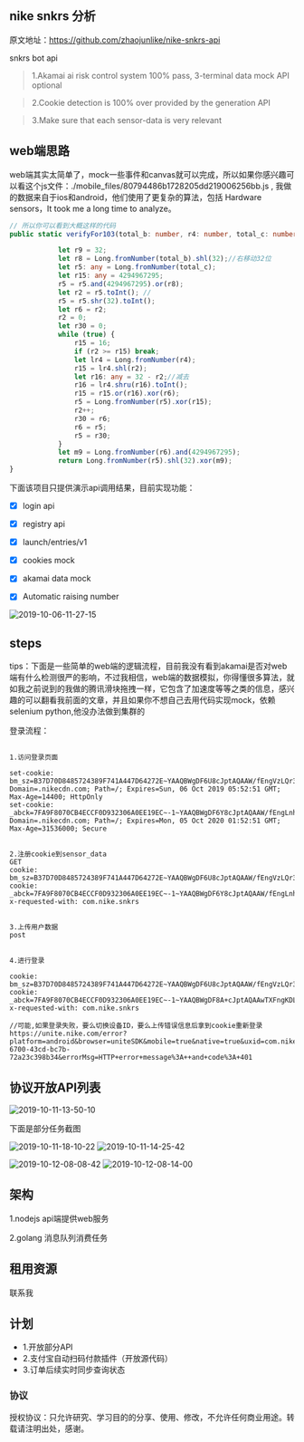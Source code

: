 ## nike snkrs 分析

原文地址：https://github.com/zhaojunlike/nike-snkrs-api

snkrs bot api


> 1.Akamai ai risk control system 100% pass, 3-terminal data mock API optional

> 2.Cookie detection is 100% over provided by the generation API

> 3.Make sure that each sensor-data is very relevant


## web端思路
web端其实太简单了，mock一些事件和canvas就可以完成，所以如果你感兴趣可以看这个js文件：./mobile_files/80794486b1728205dd219006256bb.js ,
我做的数据来自于ios和android，他们使用了更复杂的算法，包括 Hardware sensors，It took me a long time to analyze。
``` typescript
// 所以你可以看到大概这样的代码
public static verifyFor103(total_b: number, r4: number, total_c: number, r0c: number): Long {

            let r9 = 32;
            let r8 = Long.fromNumber(total_b).shl(32);//右移动32位
            let r5: any = Long.fromNumber(total_c);
            let r15: any = 4294967295;
            r5 = r5.and(4294967295).or(r8);
            let r2 = r5.toInt(); //
            r5 = r5.shr(32).toInt();
            let r6 = r2;
            r2 = 0;
            let r30 = 0;
            while (true) {
                r15 = 16;
                if (r2 >= r15) break;
                let lr4 = Long.fromNumber(r4);
                r15 = lr4.shl(r2);
                let r16: any = 32 - r2;//减去
                r16 = lr4.shru(r16).toInt();
                r15 = r15.or(r16).xor(r6);
                r5 = Long.fromNumber(r5).xor(r15);
                r2++;
                r30 = r6;
                r6 = r5;
                r5 = r30;
            }
            let m9 = Long.fromNumber(r6).and(4294967295);
            return Long.fromNumber(r5).shl(32).xor(m9);
}
```


下面该项目只提供演示api调用结果，目前实现功能：

-   [x] login api
-   [x] registry api
-   [x] launch/entries/v1
-   [x] cookies mock
-   [x] akamai data mock
-   [x] Automatic raising number


![2019-10-06-11-27-15](https://blog-oeynet-com.oss-cn-chengdu.aliyuncs.com/e4f179895c1713b25d26d273c6c6379e.png)


## steps

tips：下面是一些简单的web端的逻辑流程，目前我没有看到akamai是否对web端有什么检测很严的影响，不过我相信，web端的数据模拟，你得懂很多算法，就如我之前说到的我做的腾讯滑块拖拽一样，它包含了加速度等等之类的信息，感兴趣的可以翻看我前面的文章，并且如果你不想自己去用代码实现mock，依赖selenium python,他没办法做到集群的

登录流程：

```

1.访问登录页面

set-cookie: bm_sz=B37D70D8485724389F741A447D64272E~YAAQBWgDF6U8cJptAQAAW/fEngVzLQr34OcGkuRpuk4fkQXEwRg5Lm5HNVt/eX6LN3+MqPSQ8xRfoEtv8nKjfH+BIoPT1zlo5jKXftf04XKsq1I+ZxKjIpmcx7Eg8rxrVPOjmsMt9t73rkY722b2+xtnuf/Gp1ABBh6n+b4jDgKIbBQhEx/b5sPSUryZsVtToQ==; Domain=.nikecdn.com; Path=/; Expires=Sun, 06 Oct 2019 05:52:51 GMT; Max-Age=14400; HttpOnly
set-cookie: _abck=7FA9F8070CB4ECCF0D932306A0EE19EC~-1~YAAQBWgDF6Y8cJptAQAAW/fEngLnhueJqG/zWlL5St0uvc7Jq4H1rTTH+m5g7BInjI/x7P6G6wS1NU5+XlKM+mjRpQspjqGPcnc2p3btMBL5IjdLvoABWU5QeH2AWQW4zd0ko9s4d342xm5nebmCAt9Hg43UJsDHHFB5msUW+NlsM+0+qGsGxS3NDlagvxboOnOPG3TER3lj+4/gPO5IxVoS5zP5K3hJm8pFLhUOKA7oLD6D+6U4AcXwmlpdWy1Gm6vvU/Epz9S9lKWP5t/ZHEom/Pp4/NK4XWho9/ug4P0lCpAV2Vk50ZsIHw==~-1~-1~-1; Domain=.nikecdn.com; Path=/; Expires=Mon, 05 Oct 2020 01:52:51 GMT; Max-Age=31536000; Secure


2.注册cookie到sensor_data
GET
cookie: bm_sz=B37D70D8485724389F741A447D64272E~YAAQBWgDF6U8cJptAQAAW/fEngVzLQr34OcGkuRpuk4fkQXEwRg5Lm5HNVt/eX6LN3+MqPSQ8xRfoEtv8nKjfH+BIoPT1zlo5jKXftf04XKsq1I+ZxKjIpmcx7Eg8rxrVPOjmsMt9t73rkY722b2+xtnuf/Gp1ABBh6n+b4jDgKIbBQhEx/b5sPSUryZsVtToQ==
cookie: _abck=7FA9F8070CB4ECCF0D932306A0EE19EC~-1~YAAQBWgDF6Y8cJptAQAAW/fEngLnhueJqG/zWlL5St0uvc7Jq4H1rTTH+m5g7BInjI/x7P6G6wS1NU5+XlKM+mjRpQspjqGPcnc2p3btMBL5IjdLvoABWU5QeH2AWQW4zd0ko9s4d342xm5nebmCAt9Hg43UJsDHHFB5msUW+NlsM+0+qGsGxS3NDlagvxboOnOPG3TER3lj+4/gPO5IxVoS5zP5K3hJm8pFLhUOKA7oLD6D+6U4AcXwmlpdWy1Gm6vvU/Epz9S9lKWP5t/ZHEom/Pp4/NK4XWho9/ug4P0lCpAV2Vk50ZsIHw==~-1~-1~-1
x-requested-with: com.nike.snkrs


3.上传用户数据
post


4.进行登录

cookie: bm_sz=B37D70D8485724389F741A447D64272E~YAAQBWgDF6U8cJptAQAAW/fEngVzLQr34OcGkuRpuk4fkQXEwRg5Lm5HNVt/eX6LN3+MqPSQ8xRfoEtv8nKjfH+BIoPT1zlo5jKXftf04XKsq1I+ZxKjIpmcx7Eg8rxrVPOjmsMt9t73rkY722b2+xtnuf/Gp1ABBh6n+b4jDgKIbBQhEx/b5sPSUryZsVtToQ==
cookie: _abck=7FA9F8070CB4ECCF0D932306A0EE19EC~-1~YAAQBWgDF8A+cJptAQAAwTXFngKDLhcRfNXmKGRrcQj7GMBLX8ceaRQv3rrGvdx8bRxveQWFZIH/7UHoyZiITOYI3fRwGXXeoXxfEvLmuJb8KWC5Mba+ZLtzlDtdOXdkSOlwGxZK6GnnZW2Vw/YlfXhMovfyUdGnhtjDYDQWM9OpZvBupfHkpYkDbkj8wSd9+1TNjSRe/oKNLGCyrIVG6NE2EjfXtjVhdxwsV0R8sEm8k1+Tz3l7BSbTtETFM4h0ZQz7aLzKJjx2m5sBV3Zw2zYzhKNi7qRIuwY4xHcPFBAfYfkB1AKX2hXRRM7xjsxEmLT7Vh5VU6Nh/SFLGfVmYtPy/37J~-1~-1~-1
x-requested-with: com.nike.snkrs

//可能,如果登录失败，要么切换设备ID，要么上传错误信息后拿到cookie重新登录
https://unite.nike.com/error?platform=android&browser=uniteSDK&mobile=true&native=true&uxid=com.nike.commerce.snkrs.droid&locale=zh_CN&osVersion=24&sdkVersion=2.8.1&backendEnvironment=identity&url=https%3A%2F%2Fs3.nikecdn.com%2Flogin%3FappVersion%3D638%26experienceVersion%3D638%26uxid%3Dcom.nike.commerce.snkrs.droid%26locale%3Dzh_CN%26backendEnvironment%3Didentity%26browser%3DGoogle%2520Inc.%26os%3Dundefined%26mobile%3Dtrue%26native%3Dtrue%26visit%3D1%26visitor%3Dc36c3bfa-6700-43cd-bc7b-72a23c398b34&errorMsg=HTTP+error+message%3A++and+code%3A+401
```


## 协议开放API列表

![2019-10-11-13-50-10](https://blog-oeynet-com.oss-cn-chengdu.aliyuncs.com/6e12afb1865e1d868d0bdd97897175c0.png)



下面是部分任务截图

![2019-10-11-18-10-22](https://blog-oeynet-com.oss-cn-chengdu.aliyuncs.com/b9a2dd21e26fb4f8c89d53deab8c3318.png)
![2019-10-11-14-25-42](https://blog-oeynet-com.oss-cn-chengdu.aliyuncs.com/d32bb6e91a8d1a2f1c4e23221dd5100e.png)

![2019-10-12-08-08-42](https://blog-oeynet-com.oss-cn-chengdu.aliyuncs.com/9e50972fc3b6778fcf11dfc2ece6e48a.png)
![2019-10-12-08-14-00](https://blog-oeynet-com.oss-cn-chengdu.aliyuncs.com/0ed28b24e443a6f035b07d625503c670.png)


## 架构

1.nodejs api端提供web服务

2.golang 消息队列消费任务

## 租用资源

联系我

## 计划

-   1.开放部分API
-   2.支付宝自动扫码付款插件（开放源代码）
-   3.订单后续实时同步查询状态

### 协议

授权协议：只允许研究、学习目的的分享、使用、修改，不允许任何商业用途。转载请注明出处，感谢。


